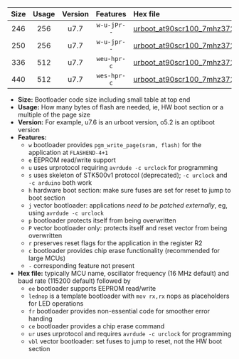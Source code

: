 |Size|Usage|Version|Features|Hex file|
|:-:|:-:|:-:|:-:|:--|
|246|256|u7.7|`w-u-jPr--`|[urboot_at90scr100_7mhz3728_460800bps_lednop_ur_vbl.hex](https://raw.githubusercontent.com/stefanrueger/urboot.hex/main/mcus/at90scr100/fcpu_7mhz3728/460800_bps/urboot_at90scr100_7mhz3728_460800bps_lednop_ur_vbl.hex)|
|250|256|u7.7|`w-u-jpr--`|[urboot_at90scr100_7mhz3728_460800bps_lednop_fr_ur_vbl.hex](https://raw.githubusercontent.com/stefanrueger/urboot.hex/main/mcus/at90scr100/fcpu_7mhz3728/460800_bps/urboot_at90scr100_7mhz3728_460800bps_lednop_fr_ur_vbl.hex)|
|336|512|u7.7|`weu-hpr-c`|[urboot_at90scr100_7mhz3728_460800bps_ee_lednop_fr_ce_ur.hex](https://raw.githubusercontent.com/stefanrueger/urboot.hex/main/mcus/at90scr100/fcpu_7mhz3728/460800_bps/urboot_at90scr100_7mhz3728_460800bps_ee_lednop_fr_ce_ur.hex)|
|440|512|u7.7|`wes-hpr-c`|[urboot_at90scr100_7mhz3728_460800bps_ee_lednop_fr_ce.hex](https://raw.githubusercontent.com/stefanrueger/urboot.hex/main/mcus/at90scr100/fcpu_7mhz3728/460800_bps/urboot_at90scr100_7mhz3728_460800bps_ee_lednop_fr_ce.hex)|

- **Size:** Bootloader code size including small table at top end
- **Usage:** How many bytes of flash are needed, ie, HW boot section or a multiple of the page size
- **Version:** For example, u7.6 is an urboot version, o5.2 is an optiboot version
- **Features:**
  + `w` bootloader provides `pgm_write_page(sram, flash)` for the application at `FLASHEND-4+1`
  + `e` EEPROM read/write support
  + `u` uses urprotocol requiring `avrdude -c urclock` for programming
  + `s` uses skeleton of STK500v1 protocol (deprecated); `-c urclock` and `-c arduino` both work
  + `h` hardware boot section: make sure fuses are set for reset to jump to boot section
  + `j` vector bootloader: applications *need to be patched externally*, eg, using `avrdude -c urclock`
  + `p` bootloader protects itself from being overwritten
  + `P` vector bootloader only: protects itself and reset vector from being overwritten
  + `r` preserves reset flags for the application in the register R2
  + `c` bootloader provides chip erase functionality (recommended for large MCUs)
  + `-` corresponding feature not present
- **Hex file:** typically MCU name, oscillator frequency (16 MHz default) and baud rate (115200 default) followed by
  + `ee` bootloader supports EEPROM read/write
  + `lednop` is a template bootloader with `mov rx,rx` nops as placeholders for LED operations
  + `fr` bootloader provides non-essential code for smoother error handing
  + `ce` bootloader provides a chip erase command
  + `ur` uses urprotocol and requires `avrdude -c urclock` for programming
  + `vbl` vector bootloader: set fuses to jump to reset, not the HW boot section
